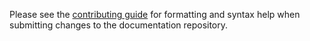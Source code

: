 Please see the [contributing guide](http://docs.smartthings.com/en/latest/contributing/style-guide.html "Writing the Docs") for formatting and syntax help when submitting changes to the documentation repository.
